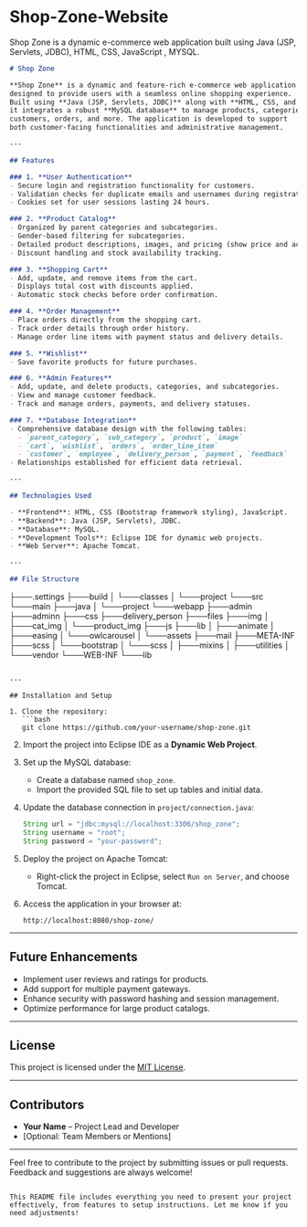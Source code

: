# Shop-Zone-Website
Shop Zone is a dynamic e-commerce web application built using Java (JSP, Servlets, JDBC), HTML, CSS,  JavaScript , MYSQL.


```markdown
# Shop Zone

**Shop Zone** is a dynamic and feature-rich e-commerce web application
designed to provide users with a seamless online shopping experience.
Built using **Java (JSP, Servlets, JDBC)** along with **HTML, CSS, and JavaScript**,
it integrates a robust **MySQL database** to manage products, categories,
customers, orders, and more. The application is developed to support
both customer-facing functionalities and administrative management.

---

## Features

### 1. **User Authentication**
- Secure login and registration functionality for customers.
- Validation checks for duplicate emails and usernames during registration.
- Cookies set for user sessions lasting 24 hours.

### 2. **Product Catalog**
- Organized by parent categories and subcategories.
- Gender-based filtering for subcategories.
- Detailed product descriptions, images, and pricing (show price and actual price).
- Discount handling and stock availability tracking.

### 3. **Shopping Cart**
- Add, update, and remove items from the cart.
- Displays total cost with discounts applied.
- Automatic stock checks before order confirmation.

### 4. **Order Management**
- Place orders directly from the shopping cart.
- Track order details through order history.
- Manage order line items with payment status and delivery details.

### 5. **Wishlist**
- Save favorite products for future purchases.

### 6. **Admin Features**
- Add, update, and delete products, categories, and subcategories.
- View and manage customer feedback.
- Track and manage orders, payments, and delivery statuses.

### 7. **Database Integration**
- Comprehensive database design with the following tables:
  - `parent_category`, `sub_category`, `product`, `image`
  - `cart`, `wishlist`, `orders`, `order_line_item`
  - `customer`, `employee`, `delivery_person`, `payment`, `feedback`
- Relationships established for efficient data retrieval.

---

## Technologies Used

- **Frontend**: HTML, CSS (Bootstrap framework styling), JavaScript.
- **Backend**: Java (JSP, Servlets), JDBC.
- **Database**: MySQL.
- **Development Tools**: Eclipse IDE for dynamic web projects.
- **Web Server**: Apache Tomcat.

---

## File Structure

```

  ├───.settings
├───build
│   └───classes
│       └───project
└───src
    └───main
        ├───java
        │   └───project
        └───webapp
            ├───admin
            ├───adminn
            ├───css
            ├───delivery_person
            ├───files
            ├───img
            │   ├───cat_img
            │   └───product_img
            ├───js
            ├───lib
            │   ├───animate
            │   ├───easing
            │   └───owlcarousel
            │       └───assets
            ├───mail
            ├───META-INF
            ├───scss
            │   └───bootstrap
            │       └───scss
            │           ├───mixins
            │           ├───utilities
            │           └───vendor
            └───WEB-INF
                └───lib
```

---

## Installation and Setup

1. Clone the repository:
   ```bash
   git clone https://github.com/your-username/shop-zone.git
   ```

2. Import the project into Eclipse IDE as a **Dynamic Web Project**.

3. Set up the MySQL database:
   - Create a database named `shop_zone`.
   - Import the provided SQL file to set up tables and initial data.

4. Update the database connection in `project/connection.java`:
   ```java
   String url = "jdbc:mysql://localhost:3306/shop_zone";
   String username = "root";
   String password = "your-password";
   ```

5. Deploy the project on Apache Tomcat:
   - Right-click the project in Eclipse, select `Run on Server`, and choose Tomcat.

6. Access the application in your browser at:
   ```
   http://localhost:8080/shop-zone/
   ```

---

## Future Enhancements

- Implement user reviews and ratings for products.
- Add support for multiple payment gateways.
- Enhance security with password hashing and session management.
- Optimize performance for large product catalogs.

---

## License

This project is licensed under the [MIT License](LICENSE).

---

## Contributors

- **Your Name** – Project Lead and Developer
- [Optional: Team Members or Mentions]

---

Feel free to contribute to the project by submitting issues or pull requests. Feedback and suggestions are always welcome!
```

This README file includes everything you need to present your project effectively, from features to setup instructions. Let me know if you need adjustments!
